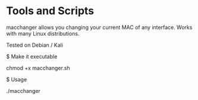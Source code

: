 # Tools and Scripts

macchanger allows you changing your current MAC of any interface.
Works with many Linux distributions.

Tested on Debian / Kali



$ Make it executable

chmod +x macchanger.sh


$ Usage

./macchanger <INTERFACE> <NEW-MAC XX:XX:XX:XX:XX:XX>
